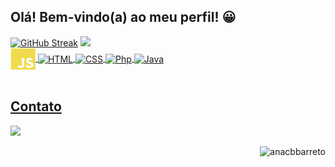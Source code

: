
  ## Olá! Bem-vindo(a) ao meu perfil! 😀
  
 


   [![GitHub Streak](http://github-readme-streak-stats.herokuapp.com?user=anacbbarreto&theme=blueberry&border_radius=6.5&locale=pt_BR&date_format=j%20M%5B%20Y%5D&type=png)](https://git.io/streak-stats)
      <img height="195em" src="https://github-readme-stats.vercel.app/api/top-langs/?username=anacbbarreto&layout=compact&langs_count=7&theme=blueberry"/>
  <a href="https://github.com/anacbbarreto">
  <br>
  <img align="center" alt="Js" height="35" width="40" src="https://raw.githubusercontent.com/devicons/devicon/master/icons/javascript/javascript-plain.svg">
  <img align="center" alt="HTML" height="35" width="40" src="https://user-images.githubusercontent.com/64232721/176305889-9008846e-176a-468c-b820-fe1b5f809831.png">
  <img align="center" alt="CSS" height="35" width="40" src="https://user-images.githubusercontent.com/64232721/176305937-a3f35066-5207-44ea-bfff-a86ef501a722.png">
  <img align="center" alt="Php" height="35" width="40" src="https://user-images.githubusercontent.com/64232721/176288451-f840d1d4-7c85-4383-aafe-1610ee4aaf1e.png">
  <img align="center" alt="Java" height="35" width="40" src="https://user-images.githubusercontent.com/64232721/176305982-bdf4c565-43a5-4e0e-aab1-1561f766875f.png">
  <br><br>
  
  
  ## Contato
 <a href="https://www.linkedin.com/in/ana-carolina-brandao/" target="_blank"><img src="https://img.shields.io/badge/-LinkedIn-%230077B5?style=for-the-badge&logo=linkedin&logoColor=white" target="_blank"></a> 
 
</div>
<p align="right"><img src="https://komarev.com/ghpvc/?username=anacbbarreto&label=Visitas&color=00d26a&style=flat" alt="anacbbarreto"/></p>
